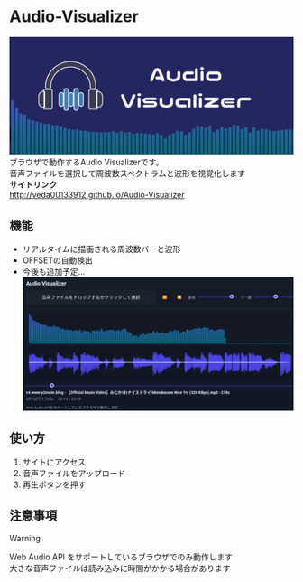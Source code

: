 # Audio-Visualizer
![preview](./assets/preview.png)  
ブラウザで動作するAudio Visualizerです。  
音声ファイルを選択して周波数スペクトラムと波形を視覚化します  
**サイトリンク**  
http://veda00133912.github.io/Audio-Visualizer  
## 機能
- リアルタイムに描画される周波数バーと波形  
- OFFSETの自動検出  
- 今後も追加予定...  
![feature](./assets/feature.png)

## 使い方
1. サイトにアクセス
2. 音声ファイルをアップロード
3. 再生ボタンを押す

## 注意事項
> [!WARNING]
> Web Audio API をサポートしているブラウザでのみ動作します  
> 大きな音声ファイルは読み込みに時間がかかる場合があります 